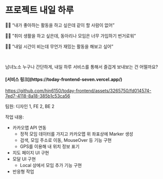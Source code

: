 # 프로젝트 내일 하루

<p>
🧑🏻 “내가 좋아하는 활동을 하고 싶은데 같이 할 사람이 없어”
</p>
<p>
🧑🏼 ”취미 생활을 하고 싶은데, 동아리나 모임은 너무 가입하기 번거로워”
</p>
<p>
👩🏻 ”내일 시간이 비는데 무언가 재밌는 활동을 해보고 싶어”
</p>

<br />

남녀노소 누구나 간단하게, 내일 하루 서비스를 통해서 즐겁게 보내보는 건 어떨까요?

<h4>[서비스 링크](https://today-frontend-seven.vercel.app/)</h4>

https://github.com/hin6150/today-frontend/assets/3265750/fd014574-7ed7-4118-8a18-385b1c53ca56



팀원: 디자인 1, FE 2, BE 2

작업 내용:

- 카카오맵 API 연동
    - 정적 모임 데이터를 가지고 카카오맵 위 좌표상에 Marker 생성
    - 검색, 모임 주소로 이동, MouseOver 등 기능 구현
    - GPS를 이용해 내 위치 정보 표기
- 지도 페이지 UI 구현
- 모달 UI 구현
    - Local 상에서 모임 추가 기능 구현
- 반응형 작업
